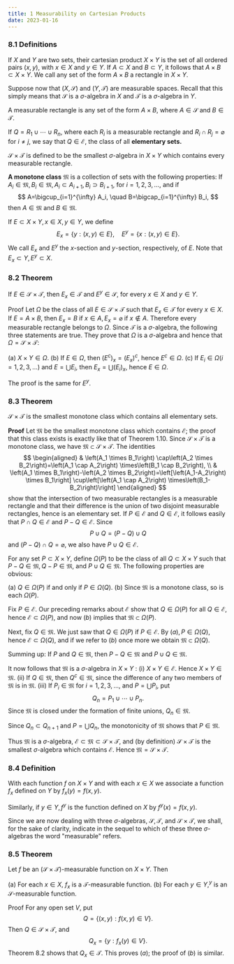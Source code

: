 ```yaml
---
title: 1 Measurability on Cartesian Products
date: 2023-01-16
---
```


### 8.1 Definitions 

If $X$ and $Y$ are two sets, their cartesian product $X \times Y$ is the set of all ordered pairs $(x, y)$, with $x \in X$ and $y \in Y$. If $A \subset X$ and $B \subset Y$, it follows that $A \times B \subset X \times Y$. We call any set of the form $A \times B$ a rectangle in $X \times Y$.

Suppose now that $(X, \mathscr{S})$ and $(Y, \mathscr{T})$ are measurable spaces. Recall that this simply means that $\mathscr{S}$ is a $\sigma$-algebra in $X$ and $\mathscr{T}$ is a $\sigma$-algebra in $Y$.

A measurable rectangle is any set of the form $A \times B$, where $A \in \mathscr{S}$ and $B \in \mathscr{T}$.

If $Q=R_1 \cup \cdots \cup R_n$, where each $R_i$ is a measurable rectangle and $R_i \cap R_j=\varnothing$ for $i \neq j$, we say that $Q \in \mathscr{E}$, the class of all **elementary sets.**

$\mathscr{S} \times \mathscr{T}$ is defined to be the smallest $\sigma$-algebra in $X \times Y$ which contains every measurable rectangle.

**A monotone class** $\mathfrak{M}$ is a collection of sets with the following properties: If $A_i \in \mathfrak{M}, B_i \in \mathfrak{M}, A_i \subset A_{i+1}, B_i \supset B_{i+1}$, for $i=1,2,3, \ldots$, and if
$$
A=\bigcup_{i=1}^{\infty} A_i, \quad B=\bigcap_{i=1}^{\infty} B_i,
$$
then $A \in \mathfrak{M}$ and $B \in \mathfrak{M}$.

If $E \subset X \times Y, x \in X, y \in Y$, we define
$$
E_x=\{y:(x, y) \in E\}, \quad E^y=\{x:(x, y) \in E\} .
$$
We call $E_x$ and $E^y$ the $x$-section and $y$-section, respectively, of $E$. Note that $E_x \subset Y, E^y \subset X$.

### 8.2 Theorem 

If $E \in \mathscr{S} \times \mathscr{T}$, then $E_x \in \mathscr{T}$ and $E^y \in \mathscr{S}$, for every $x \in X$ and $y \in Y$.

Proof Let $\Omega$ be the class of all $E \in \mathscr{S} \times \mathscr{T}$ such that $E_x \in \mathscr{T}$ for every $x \in X$. If $E=A \times B$, then $E_x=B$ if $x \in A, E_x=\varnothing$ if $x \notin A$. Therefore every measurable rectangle belongs to $\Omega$. Since $\mathscr{T}$ is a $\sigma$-algebra, the following three statements are true. They prove that $\Omega$ is a $\sigma$-algebra and hence that $\Omega=\mathscr{S} \times \mathscr{T}:$

(a) $X \times Y \in \Omega$.
(b) If $E \in \Omega$, then $\left(E^c\right)_x=\left(E_x\right)^c$, hence $E^c \in \Omega$.
(c) If $E_i \in \Omega(i=1,2,3, \ldots)$ and $E=\bigcup E_i$, then $E_x=\bigcup\left(E_i\right)_x$, hence $E \in \Omega$. 

The proof is the same for $E^y$.

### 8.3 Theorem 

$\mathscr{S} \times \mathscr{T}$ is the smallest monotone class which contains all elementary sets.

**Proof** Let $\mathfrak{M}$ be the smallest monotone class which contains $\mathscr{E}$; the proof that this class exists is exactly like that of Theorem $1.10$. Since $\mathscr{S} \times \mathscr{T}$ is a monotone class, we have $\mathfrak{M} \subset \mathscr{S} \times \mathscr{T}$.
The identities
$$
\begin{aligned}
& \left(A_1 \times B_1\right) \cap\left(A_2 \times B_2\right)=\left(A_1 \cap A_2\right) \times\left(B_1 \cap B_2\right), \\
& \left(A_1 \times B_1\right)-\left(A_2 \times B_2\right)=\left[\left(A_1-A_2\right) \times B_1\right] \cup\left[\left(A_1 \cap A_2\right) \times\left(B_1-B_2\right)\right]
\end{aligned}
$$
show that the intersection of two measurable rectangles is a measurable rectangle and that their difference is the union of two disjoint measurable rectangles, hence is an elementary set. If $P \in \mathscr{E}$ and $Q \in \mathscr{E}$, it follows easily that $P \cap Q \in \mathscr{E}$ and $P-Q \in \mathscr{E}$. Since
$$
P \cup Q=(P-Q) \cup Q
$$
and $(P-Q) \cap Q=\varnothing$, we also have $P \cup Q \in \mathscr{E}$.

For any set $P \subset X \times Y$, define $\Omega(P)$ to be the class of all $Q \subset X \times Y$ such that $P-Q \in \mathfrak{M}, Q-P \in \mathfrak{M}$, and $P \cup Q \in \mathfrak{M}$. The following properties are obvious:

(a) $Q \in \Omega(P)$ if and only if $P \in \Omega(Q)$.
(b) Since $\mathfrak{M}$ is a monotone class, so is each $\Omega(P)$.

Fix $P \in \mathscr{E}$. Our preceding remarks about $\mathscr{E}$ show that $Q \in \Omega(P)$ for all $Q \in \mathscr{E}$, hence $\mathscr{E} \subset \Omega(P)$, and now $(b)$ implies that $\mathfrak{M} \subset \Omega(P)$.

Next, fix $Q \in \mathfrak{M}$. We just saw that $Q \in \Omega(P)$ if $P \in \mathscr{E}$. By $(a), P \in \Omega(Q)$, hence $\mathscr{E} \subset \Omega(Q)$, and if we refer to $(b)$ once more we obtain $\mathfrak{M} \subset \Omega(Q)$.

Summing up: If $P$ and $Q \in \mathfrak{M}$, then $P-Q \in \mathfrak{M}$ and $P \cup Q \in \mathfrak{M}$.

It now follows that $\mathfrak{M}$ is a $\sigma$-algebra in $X \times Y$ :
(i) $X \times Y \in \mathscr{E}$. Hence $X \times Y \in \mathfrak{M}$.
(ii) If $Q \in \mathfrak{M}$, then $Q^c \in \mathfrak{M}$, since the difference of any two members of $\mathfrak{M}$ is in $\mathfrak{M}$.
(iii) If $P_i \in \mathfrak{M}$ for $i=1,2,3, \ldots$, and $P=\bigcup P_i$, put
$$
Q_n=P_1 \cup \cdots \cup P_n .
$$
Since $\mathfrak{M}$ is closed under the formation of finite unions, $Q_n \in \mathfrak{M}$.

Since $Q_n \subset Q_{n+1}$ and $P=\bigcup Q_n$, the monotonicity of $\mathfrak{M}$ shows that $P \in \mathfrak{M}$.

Thus $\mathfrak{M}$ is a $\sigma$-algebra, $\mathscr{E} \subset \mathfrak{M} \subset \mathscr{S} \times \mathscr{T}$, and (by definition) $\mathscr{S} \times \mathscr{T}$ is the smallest $\sigma$-algebra which contains $\mathscr{E}$. Hence $\mathfrak{M}=\mathscr{S} \times \mathscr{T}$.

### 8.4 Definition 

With each function $f$ on $X \times Y$ and with each $x \in X$ we associate a function $f_x$ defined on $Y$ by $f_x(y)=f(x, y)$.

Similarly, if $y \in Y, f^y$ is the function defined on $X$ by $f^y(x)=f(x, y)$.

Since we are now dealing with three $\sigma$-algebras, $\mathscr{S}, \mathscr{T}$, and $\mathscr{S} \times \mathscr{T}$, we shall, for the sake of clarity, indicate in the sequel to which of these three $\sigma$-algebras the word "measurable" refers.

### 8.5 Theorem 

Let $f$ be an $(\mathscr{S} \times \mathscr{T})$-measurable function on $X \times Y$. Then

(a) For each $x \in X$, $f_x$ is a $\mathscr{T}$-measurable function.
(b) For each $y \in Y,^y$ is an $\mathscr{S}$-measurable function.

Proof For any open set $V$, put
$$
Q=\{(x, y): f(x, y) \in V\} .
$$
Then $Q \in \mathscr{S} \times \mathscr{T}$, and
$$
Q_x=\left\{y: f_x(y) \in V\right\} .
$$
Theorem $8.2$ shows that $Q_x \in \mathscr{T}$. This proves $(a)$; the proof of $(b)$ is similar.
